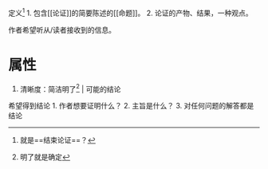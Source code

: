 定义[^2]
	1. 包含[[论证]]的简要陈述的[[命题]]。
	2. 论证的产物、结果，一种观点。

作者希望听从/读者接收到的信息。
# 属性
1. 清晰度：简洁明了[^1] | 可能的结论

希望得到结论
	1. 作者想要证明什么？
	2. 主旨是什么？
	3. 对任何问题的解答都是结论

[^1]: 明了就是确定
[^2]: 就是==结束论证==？